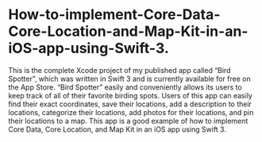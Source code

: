 # How-to-implement-Core-Data-Core-Location-and-Map-Kit-in-an-iOS-app-using-Swift-3.
This is the complete Xcode project of my published app called “Bird Spotter”, which was written in Swift 3 and is currently available for free on the App Store. “Bird Spotter” easily and conveniently allows its users to keep track of all of their favorite birding spots. Users of this app can easily find their exact coordinates, save their locations, add a description to their locations, categorize their locations, add photos for their locations, and pin their locations to a map.  This app is a good example of how to implement Core Data, Core Location, and Map Kit in an iOS app using Swift 3.
